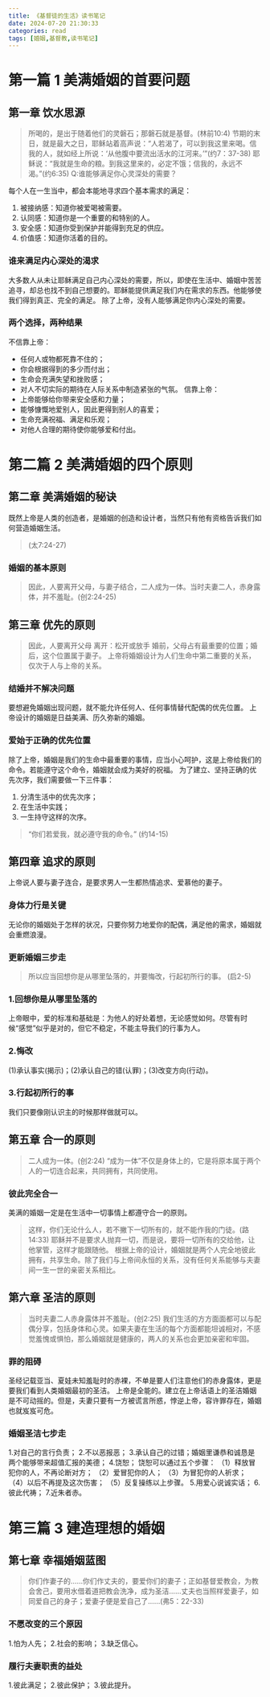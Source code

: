 ```yaml
---
title: 《基督徒的生活》读书笔记
date: 2024-07-20 21:30:33
categories: read
tags: [婚姻,基督教,读书笔记]
---
```


# 第一篇 1 美满婚姻的首要问题
## 第一章 饮水思源
> 所喝的，是出于随着他们的灵磐石；那磐石就是基督。(林前10:4)
> 节期的末日，就是最大之日，耶稣站着高声说：“人若渴了，可以到我这里来喝。信我的人，就如经上所说：‘从他腹中要流出活水的江河来。’”(约7：37-38)
> 耶稣说：“我就是生命的粮。到我这里来的，必定不饿；信我的，永远不渴。”(约6:35)
Q:谁能够满足你心灵深处的需要？
<!-- more -->
每个人在一生当中，都会本能地寻求四个基本需求的满足：
1. 被接纳感：知道你被爱喝被需要。
2. 认同感：知道你是一个重要的和特别的人。
3. 安全感：知道你受到保护并能得到充足的供应。
4. 价值感：知道你活着的目的。
### 谁来满足内心深处的渴求
大多数人从未让耶稣满足自己内心深处的需要，所以，即使在生活中、婚姻中苦苦追寻，却总也找不到自己想要的。耶稣能提供满足我们内在需求的东西。他能够使我们得到真正、完全的满足。
除了上帝，没有人能够满足你内心深处的需要。
### 两个选择，两种结果
不信靠上帝：
- 任何人或物都死靠不住的；
- 你会根据得到的多少而付出；
- 生命会充满失望和挫败感；
- 对人不切实际的期待在人际关系中制造紧张的气氛。
信靠上帝：
- 上帝能够给你带来安全感和力量；
- 能够慷慨地爱别人，因此更得到别人的喜爱；
- 生命充满祝福、满足和乐观；
- 对他人合理的期待使你能够爱和付出。

# 第二篇 2 美满婚姻的四个原则
## 第二章 美满婚姻的秘诀
既然上帝是人类的创造者，是婚姻的创造和设计者，当然只有他有资格告诉我们如何营造婚姻生活。
> (太7:24-27)
### 婚姻的基本原则
> 因此，人要离开父母，与妻子结合，二人成为一体。当时夫妻二人，赤身露体，并不羞耻。(创2:24-25)
## 第三章 优先的原则
> 因此，人要离开父母
离开：松开或放手
婚前，父母占有最重要的位置；婚后，这个位置属于妻子。
上帝将婚姻设计为人们生命中第二重要的关系，仅次于人与上帝的关系。
### 结婚并不解决问题
要想避免婚姻出现问题，就不能允许任何人、任何事情替代配偶的优先位置。
上帝设计的婚姻是日益美满、历久弥新的婚姻。
### 爱始于正确的优先位置
除了上帝，婚姻是我们的生命中最重要的事情，应当小心呵护，这是上帝给我们的命令。若能遵守这个命令，婚姻就会成为美好的祝福。
为了建立、坚持正确的优先次序，我们需要做一下三件事：
1. 分清生活中的优先次序；
2. 在生活中实践；
3. 一生持守这样的次序。
> “你们若爱我，就必遵守我的命令。” (约14-15)
## 第四章 追求的原则
上帝说人要与妻子连合，是要求男人一生都热情追求、爱慕他的妻子。
### 身体力行是关键
无论你的婚姻处于怎样的状况，只要你努力地爱你的配偶，满足他的需求，婚姻就会重燃浪漫。
### 更新婚姻三步走
> 所以应当回想你是从哪里坠落的，并要悔改，行起初所行的事。 (启2-5)
### 1.回想你是从哪里坠落的
上帝眼中，爱的标准和基础是：为他人的好处着想，无论感觉如何。尽管有时候“感觉”似乎是对的，但它不稳定，不能主导我们的行事为人。
### 2.悔改
(1)承认事实(揭示)；(2)承认自己的错(认罪)；(3)改变方向(行动)。
### 3.行起初所行的事
我们只要像刚认识主的时候那样做就可以。
## 第五章 合一的原则
> 二人成为一体。(创2:24)
“成为一体”不仅是身体上的，它是将原本属于两个人的一切连合起来，共同拥有，共同使用。
### 彼此完全合一
美满的婚姻一定是在生活中一切事情上都遵守合一的原则。
> 这样，你们无论什么人，若不撇下一切所有的，就不能作我的门徒。(路14:33)
耶稣并不是要求人抛弃一切，而是说，要将一切所有的交给他，让他掌管，这样才能跟随他。
根据上帝的设计，婚姻就是两个人完全地彼此拥有，共享生命。除了我们与上帝间永恒的关系，没有任何关系能够与夫妻间一生一世的亲密关系相比。
## 第六章 圣洁的原则
> 当时夫妻二人赤身露体并不羞耻。(创2:25)
我们生活的方方面面都可以与配偶分享，包括身体和心灵。如果夫妻在生活的每个方面都能坦诚相对，不感觉羞愧或惧怕，那么婚姻就是健康的，两人的关系也会更加亲密和牢固。
### 罪的阻碍
圣经记载亚当、夏娃未知羞耻时的赤裸，不单是要人们注意他们的赤身露体，更是要我们看到人类婚姻最初的圣洁。
上帝是全能的。建立在上帝话语上的圣洁婚姻是不可动摇的。但是，夫妻只要有一方被谎言所惑，悖逆上帝，容许罪存在，婚姻也就岌岌可危。
### 婚姻圣洁七步走
1.对自己的言行负责；
2.不以恶报恶；
3.承认自己的过错；婚姻里谦恭和诚恳是两个能够带来超值汇报的美德；
4.饶恕；
饶恕可以通过五个步骤：
（1）释放冒犯你的人，不再论断对方；
（2）爱冒犯你的人；
（3）为冒犯你的人祈求；
（4）以后不再提及这次伤害；
（5）反复操练以上步骤。
5.用爱心说诚实话；
6.彼此代祷；
7.近朱者赤。
# 第三篇 3 建造理想的婚姻
## 第七章 幸福婚姻蓝图
> 你们作妻子的……你们作丈夫的，要爱你们的妻子；正如基督爱教会，为教会舍己，要用水借着道把教会洗净，成为圣洁……丈夫也当照样爱妻子，如同爱自己的身子；爱妻子便是爱自己了……(弗5：22-33)
### 不愿改变的三个原因
1.怕为人先；
2.社会的影响；
3.缺乏信心。
### 履行夫妻职责的益处
1.彼此满足；
2.彼此保护；
3.彼此提升。

